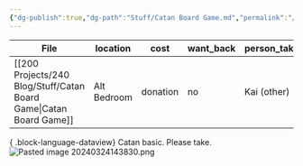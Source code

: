 ```yaml
---
{"dg-publish":true,"dg-path":"Stuff/Catan Board Game.md","permalink":"/stuff/catan-board-game/"}
---
```



| File                                                                  | location    | cost     | want_back | person_taking |
| --------------------------------------------------------------------- | ----------- | -------- | --------- | ------------- |
| [[200 Projects/240 Blog/Stuff/Catan Board Game\|Catan Board Game]] | Alt Bedroom | donation | no        | Kai (other)   |

{ .block-language-dataview}
Catan basic. Please take. 
![Pasted image 20240324143830.png](/img/user/Attachments/Pasted%20image%2020240324143830.png)